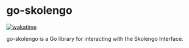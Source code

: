 # go-skolengo

[![wakatime](https://wakatime.com/badge/user/edc0f08e-3aca-4441-8b23-94a859fe119a/project/359c0ab2-2ba2-48c0-9044-5f27807f7e7c.svg)](https://wakatime.com/badge/user/edc0f08e-3aca-4441-8b23-94a859fe119a/project/359c0ab2-2ba2-48c0-9044-5f27807f7e7c)

go-skolengo is a Go library for interacting with the Skolengo Interface.